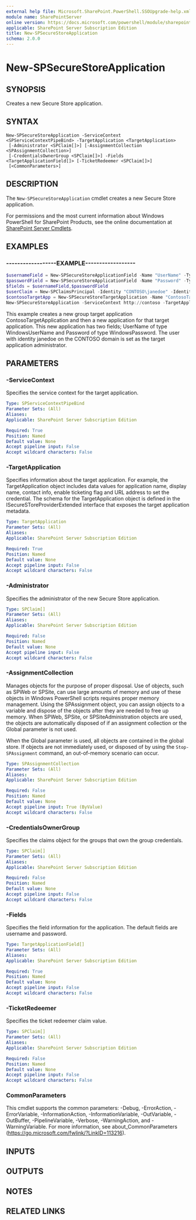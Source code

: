 ```yaml
---
external help file: Microsoft.SharePoint.PowerShell.SSOUpgrade-help.xml
module name: SharePointServer
online version: https://docs.microsoft.com/powershell/module/sharepoint-server/new-spsecurestoreapplication
applicable: SharePoint Server Subscription Edition
title: New-SPSecureStoreApplication
schema: 2.0.0
---
```


# New-SPSecureStoreApplication

## SYNOPSIS
Creates a new Secure Store application.


## SYNTAX

```
New-SPSecureStoreApplication -ServiceContext <SPServiceContextPipeBind> -TargetApplication <TargetApplication>
 [-Administrator <SPClaim[]>] [-AssignmentCollection <SPAssignmentCollection>]
 [-CredentialsOwnerGroup <SPClaim[]>] -Fields <TargetApplicationField[]> [-TicketRedeemer <SPClaim[]>]
 [<CommonParameters>]
```

## DESCRIPTION
The `New-SPSecureStoreApplication` cmdlet creates a new Secure Store application.

For permissions and the most current information about Windows PowerShell for SharePoint Products, see the online documentation at [SharePoint Server Cmdlets](https://docs.microsoft.com/powershell/sharepoint/sharepoint-server/sharepoint-server-cmdlets).


## EXAMPLES

### ------------------EXAMPLE------------------
```powershell
$usernameField = New-SPSecureStoreApplicationField -Name "UserName" -Type WindowsUserName -Masked:$false
$passwordField = New-SPSecureStoreApplicationField -Name "Password" -Type WindowsPassword -Masked:$true
$fields = $usernameField,$passwordField
$userClaim = New-SPClaimsPrincipal -Identity "CONTOSO\janedoe" -IdentityType WindowsSamAccountName
$contosoTargetApp = New-SPSecureStoreTargetApplication -Name "ContosoTargetApplication" -FriendlyName "Contoso Target Application" -ApplicationType Group
New-SPSecureStoreApplication -ServiceContext http://contoso -TargetApplication $contosoTargetApp -Fields $fields -Administrator $userClaim
```

This example creates a new group target application ContosoTargetApplication and then a new application for that target application. This new application has two fields; UserName of type WindowsUserName and Password of type WindowsPassword. The user with identity janedoe on the CONTOSO domain is set as the target application administrator.


## PARAMETERS

### -ServiceContext
Specifies the service context for the target application.

```yaml
Type: SPServiceContextPipeBind
Parameter Sets: (All)
Aliases: 
Applicable: SharePoint Server Subscription Edition

Required: True
Position: Named
Default value: None
Accept pipeline input: False
Accept wildcard characters: False
```

### -TargetApplication
Specifies information about the target application.
For example, the TargetApplication object includes data values for application name, display name, contact info, enable ticketing flag and URL address to set the credential.
The schema for the TargetApplication object is defined in the ISecureSToreProviderExtended interface that exposes the target application metadata.

```yaml
Type: TargetApplication
Parameter Sets: (All)
Aliases: 
Applicable: SharePoint Server Subscription Edition

Required: True
Position: Named
Default value: None
Accept pipeline input: False
Accept wildcard characters: False
```

### -Administrator
Specifies the administrator of the new Secure Store application.

```yaml
Type: SPClaim[]
Parameter Sets: (All)
Aliases: 
Applicable: SharePoint Server Subscription Edition

Required: False
Position: Named
Default value: None
Accept pipeline input: False
Accept wildcard characters: False
```

### -AssignmentCollection
Manages objects for the purpose of proper disposal.
Use of objects, such as SPWeb or SPSite, can use large amounts of memory and use of these objects in Windows PowerShell scripts requires proper memory management.
Using the SPAssignment object, you can assign objects to a variable and dispose of the objects after they are needed to free up memory.
When SPWeb, SPSite, or SPSiteAdministration objects are used, the objects are automatically disposed of if an assignment collection or the Global parameter is not used.

When the Global parameter is used, all objects are contained in the global store.
If objects are not immediately used, or disposed of by using the `Stop-SPAssignment` command, an out-of-memory scenario can occur.

```yaml
Type: SPAssignmentCollection
Parameter Sets: (All)
Aliases: 
Applicable: SharePoint Server Subscription Edition

Required: False
Position: Named
Default value: None
Accept pipeline input: True (ByValue)
Accept wildcard characters: False
```

### -CredentialsOwnerGroup
Specifies the claims object for the groups that own the group credentials.

```yaml
Type: SPClaim[]
Parameter Sets: (All)
Aliases: 
Applicable: SharePoint Server Subscription Edition

Required: False
Position: Named
Default value: None
Accept pipeline input: False
Accept wildcard characters: False
```

### -Fields
Specifies the field information for the application.
The default fields are username and password.

```yaml
Type: TargetApplicationField[]
Parameter Sets: (All)
Aliases: 
Applicable: SharePoint Server Subscription Edition

Required: True
Position: Named
Default value: None
Accept pipeline input: False
Accept wildcard characters: False
```

### -TicketRedeemer
Specifies the ticket redeemer claim value.

```yaml
Type: SPClaim[]
Parameter Sets: (All)
Aliases: 
Applicable: SharePoint Server Subscription Edition

Required: False
Position: Named
Default value: None
Accept pipeline input: False
Accept wildcard characters: False
```

### CommonParameters
This cmdlet supports the common parameters: -Debug, -ErrorAction, -ErrorVariable, -InformationAction, -InformationVariable, -OutVariable, -OutBuffer, -PipelineVariable, -Verbose, -WarningAction, and -WarningVariable. For more information, see about_CommonParameters (https://go.microsoft.com/fwlink/?LinkID=113216).

## INPUTS

## OUTPUTS

## NOTES

## RELATED LINKS
